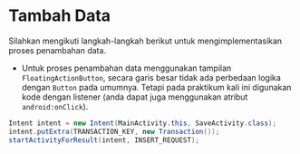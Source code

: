 # Tambah Data

Silahkan mengikuti langkah-langkah berikut untuk mengimplementasikan proses
penambahan data.

- Untuk proses penambahan data menggunakan tampilan `FloatingActionButton`,
 secara garis besar tidak ada perbedaan logika dengan `Button` pada umumnya.
 Tetapi pada praktikum kali ini digunakan kode dengan listener (anda dapat juga
 menggunakan atribut `android:onClick`).

 ```java
 Intent intent = new Intent(MainActivity.this, SaveActivity.class);
 intent.putExtra(TRANSACTION_KEY, new Transaction());
 startActivityForResult(intent, INSERT_REQUEST);
 ```
